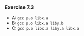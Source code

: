 ### Exercise 7.3
- A: `gcc p.o libx.a`
- B: `gcc p.o libx.a liby.b`
- C: `gcc p.o libx.a liby.a libx.a`
